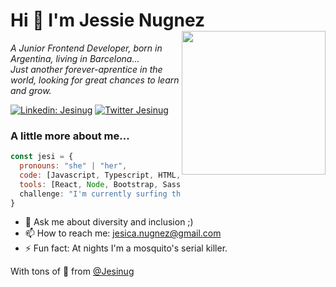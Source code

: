 # Hi 👋 I'm Jessie Nugnez <img align='right' src="https://media.giphy.com/media/ieyl9zmCjO4b4t6qoY/giphy.gif" width="230">

<p><em>A Junior Frontend Developer, born in Argentina, living in Barcelona...<br>
Just another forever-aprentice in the world, looking for great chances to learn and grow.
</em></p>

[![Linkedin: Jesinug](https://img.shields.io/badge/-Jesinug-blue?style=flat-square&logo=Linkedin&logoColor=white&link=https://https://www.linkedin.com/in/jesicanugnez//)](https://www.linkedin.com/in/jesicanugnez/)
[![Twitter Jesinug](https://img.shields.io/badge/-Jesinug-white?style=flat-square&logo=Twitter&logoColor=blue&link=https://https://twitter.com/Jesinug//)](https://twitter.com/Jesinug)



### A little more about me...  

```javascript
const jesi = {
  pronouns: "she" | "her",
  code: [Javascript, Typescript, HTML, CSS],
  tools: [React, Node, Bootstrap, Sass, Styled-Components],                    },
  challenge: "I'm currently surfing the wave in SEAT:CODE -and enjoying it-"
}
```
- 💬 Ask me about diversity and inclusion ;)
- 📫 How to reach me: jesica.nugnez@gmail.com
- ⚡ Fun fact: At nights I'm a mosquito's serial killer.

With tons of 💛 from [@Jesinug](https://github.com/Jesinug)
